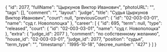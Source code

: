 {
    "id": 2077,
    "fullName": "Цыркунов Виктор Иванович",
    "photoURL": "",
    "tags": [],
    "comment": "",
    "layout": "judge",
    "title": "Судья Цыркунов Виктор Иванович",
    "court": null,
    "previousCourt": {
        "id": "02-003-03-01",
        "name": "суд г. Новополоцка"
    },
    "career": [
        {
            "id": 695,
            "term": null,
            "type": "released",
            "court": {
                "id": "02-003-03-01",
                "name": "суд г. Новополоцка"
            },
            "extra": {
                "judge_id": 2077
            },
            "comment": "по собственному желанию",
            "house_id": "02-003-03-01",
            "judge_id": 2077,
            "position": "судья",
            "term_type": "",
            "timestamp": "1995-10-18",
            "decree_number": "427"
        }
    ]
}